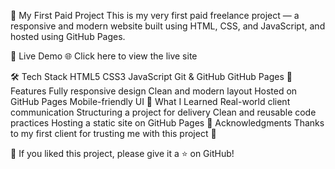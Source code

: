 💼 My First Paid Project
This is my very first paid freelance project — a responsive and modern website built using HTML, CSS, and JavaScript, and hosted using GitHub Pages.

🚀 Live Demo
🌐 Click here to view the live site

🛠️ Tech Stack
HTML5
CSS3
JavaScript
Git & GitHub
GitHub Pages
🎯 Features
Fully responsive design
Clean and modern layout
Hosted on GitHub Pages
Mobile-friendly UI
🧠 What I Learned
Real-world client communication
Structuring a project for delivery
Clean and reusable code practices
Hosting a static site on GitHub Pages
🙌 Acknowledgments
Thanks to my first client for trusting me with this project 🙏

💖 If you liked this project, please give it a ⭐ on GitHub!

